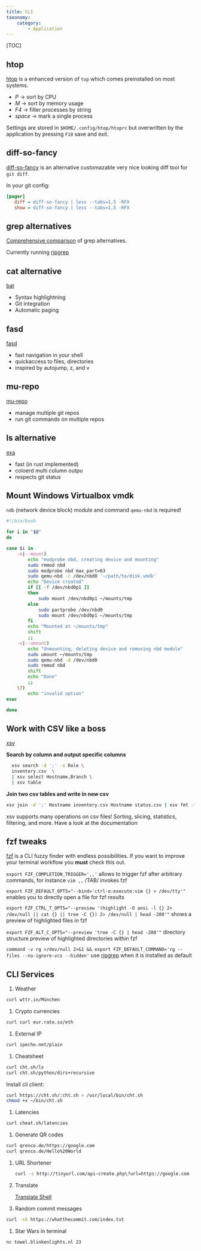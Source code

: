 ```yaml
---
title: CLI
taxonomy:
    category:
        - Application
---
```


[TOC]

## htop

[htop](https://hisham.hm/htop/) is a enhanced version of `top` which comes preinstalled on most systems.
- *P* &rarr; sort by CPU
- *M* &rarr; sort by memory usage
- *F4* &rarr; filter processes by string
- *space* &rarr; mark a single process

Settings are stored in `$HOME/.config/htop/htoprc` but overwritten by the application by pressing `F10` save and exit.

## diff-so-fancy

[diff-so-fancy](https://github.com/so-fancy/diff-so-fancy) is an alternative customazable very nice looking diff tool for `git diff`.

In your git config:
```ini
[pager]
   diff = diff-so-fancy | less --tabs=1,5 -RFX
   show = diff-so-fancy | less --tabs=1,5 -RFX
```

## grep alternatives

[Comprehensive comparison](https://beyondgrep.com/feature-comparison/) of grep alternatives.

Currently running [ripgrep](https://github.com/BurntSushi/ripgrep)

## cat alternative

[bat](https://github.com/sharkdp/bat)

- Syntax highlightning
- Git integration
- Automatic paging

## fasd

[fasd](https://github.com/clvv/fasd)

- fast navigation in your shell
- quickaccess to files, directories
- inspired by autojump, z, and v

## mu-repo

[mu-repo](http://fabioz.github.io/mu-repo/)

- manage multiple git repos
- run git commands on multiple repos

## ls alternative

[exa](https://the.exa.website/)

- fast (in rust implemented)
- coloerd multi column outpu
- respects git status

## Mount Windows Virtualbox vmdk

`ndb` (network device block) module and command `qemu-nbd` is required!

```bash
#!/bin/bash

for i in "$@"
do

case $i in
    -m|--mount)
        echo "modprobe nbd, creating device and mounting"
        sudo rmmod nbd
		sudo modprobe nbd max_part=63
        sudo qemu-nbd -c /dev/nbd0 '~/path/to/disk.vmdk'
        echo "Device created"
		if [[ -f /dev/nbd0p1 ]]
		then
			sudo mount /dev/nbd0p1 ~/mounts/tmp
		else
			sudo partprobe /dev/nbd0
			sudo mount /dev/nbd0p1 ~/mounts/tmp
		fi
        echo "Mounted at ~/mounts/tmp"
        shift
        ;;
    -u|--umount)
        echo "Unmounting, deleting device and removing nbd module"
        sudo umount ~/mounts/tmp
        sudo qemu-nbd -d /dev/nbd0
        sudo rmmod nbd
        shift
        echo "Done"
        ;;
    \?)
        echo "invalid option"
esac

done
```

## Work with CSV like a boss

[xsv](https://github.com/BurntSushi/xsv)

**Search by column and output specific columns**
```sh
  xsv search -d ';' -s Role \
  inventory.csv  \
  | xsv select Hostname,Branch \
  | xsv table
```

**Join two csv tables and write in new csv**
```sh
xsv join -d ';' Hostname inventory.csv Hostname status.csv | xsv fmt -t ';' > joined.csv
```

xsv supports many operations on csv files! Sorting, slicing, statistics, filtering, and more. Have a look at the documentation

## fzf tweaks

[fzf](https://github.com/junegunn/fzf) is a CLI fuzzy finder with endless possibilities. If you want to improve your terminal workflow you **must** check this out.

`export FZF_COMPLETION_TRIGGER=',,'` allows to trigger fzf after arbitrary commands, for instance `vim ,,` /TAB/ invokes fzf

`export FZF_DEFAULT_OPTS="--bind='ctrl-o:execute:vim {} > /dev/tty'"` enables you to directly open a file for fzf results

`export FZF_CTRL_T_OPTS="--preview '(highlight -O ansi -l {} 2> /dev/null || cat {} || tree -C {}) 2> /dev/null | head -200'"` shows a preview of highlighted files in fzf

`export FZF_ALT_C_OPTS="--preview 'tree -C {} | head -200'"` directory structure preview of highlighted directories within fzf

`command -v rg >/dev/null 2>&1 && export FZF_DEFAULT_COMMAND='rg --files --no-ignore-vcs --hidden'` use [ripgrep](https://github.com/BurntSushi/ripgrep) when it is installed as default

## CLI Services

1. Weather
  ```bash
  curl wttr.in/München
  ```
1. Crypto currencies
  ```bash
  curl curl eur.rate.sx/eth
  ```
1. External IP
  ```bash
  curl ipecho.net/plain
  ```
1. Cheatsheet
  ```bash
  curl cht.sh/ls
  curl cht.sh/python/dirs+recursive
  ```
  Install cli client:
  ```bash
  curl https://cht.sh/:cht.sh > /usr/local/bin/cht.sh
  chmod +x ~/bin/cht.sh
  ```
1. Latencies
  ```bash
  curl cheat.sh/latencies
  ```
1. Generate QR codes
  ```bash
  curl qrenco.de/https://google.com
  curl qrenco.de/Hello%20World
  ```
1. URL Shortener
	```bash
	curl -s http://tinyurl.com/api-create.php\?url=https://google.com
	```
1. Translate

	[Translate Shell](https://github.com/soimort/translate-shell)

1. Random commit messages
  ```bash
  curl -sk https://whatthecommit.com/index.txt
  ```
1. Star Wars in terminal
  ```bash
  nc towel.blinkenlights.nl 23
  ```
